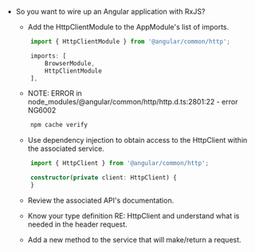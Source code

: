 - So you want to wire up an Angular application with RxJS?

    - Add the HttpClientModule to the AppModule's list of imports.
    ```typescript
        import { HttpClientModule } from '@angular/common/http';

        imports: [
            BrowserModule, 
            HttpClientModule
        ],
    ```
    - NOTE: ERROR in node_modules/@angular/common/http/http.d.ts:2801:22 - error NG6002
    ```javascript
        npm cache verify
    ```

    - Use dependency injection to obtain access to the HttpClient within the associated service.
    ```typescript
        import { HttpClient } from '@angular/common/http';

        constructor(private client: HttpClient) { 
        }
    ```

    - Review the associated API's documentation.

    - Know your type definition RE: HttpClient and understand what is needed in the header request.

    - Add a new method to the service that will make/return a request.
